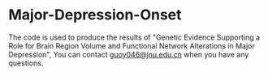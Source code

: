 # Major-Depression-Onset
The code is used to produce the results of "Genetic Evidence Supporting a Role for Brain Region Volume and Functional Network Alterations in Major Depression", You can contact guoy046@jnu.edu.cn when you have any questions.
